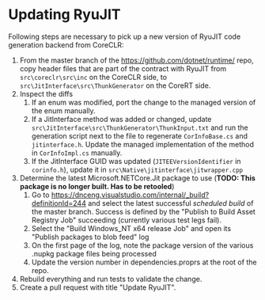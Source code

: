 # Updating RyuJIT

Following steps are necessary to pick up a new version of RyuJIT code generation backend from CoreCLR:

1. From the master branch of the https://github.com/dotnet/runtime/ repo, copy header files that are part of the contract with RyuJIT from `src\coreclr\src\inc` on the CoreCLR side, to `src\JitInterface\src\ThunkGenerator` on the CoreRT side.
2. Inspect the diffs
    1. If an enum was modified, port the change to the managed version of the enum manually.
    2. If a JitInterface method was added or changed, update `src\JitInterface\src\ThunkGenerator\ThunkInput.txt` and run the generation script next to the file to regenerate `CorInfoBase.cs` and `jitinterface.h`. Update the managed implementation of the method in `CorInfoImpl.cs` manually.
    3. If the JitInterface GUID was updated (`JITEEVersionIdentifier` in `corinfo.h`), update it in `src\Native\jitinterface\jitwrapper.cpp`
3. Determine the latest Microsoft.NETCore.Jit package to use (**TODO: This package is no longer built. Has to be retooled**)
    1. Go to https://dnceng.visualstudio.com/internal/_build?definitionId=244 and select the latest successful *scheduled build* of the master branch. Success is defined by the "Publish to Build Asset Registry Job" succeeding (currently various test legs fail).
    2. Select the "Build Windows_NT x64 release Job" and open its "Publish packages to blob feed" log
    3. On the first page of the log, note the package version of the various .nupkg package files being processed
    4. Update the version number in dependencies.proprs at the root of the repo.
4. Rebuild everything and run tests to validate the change.
5. Create a pull request with title "Update RyuJIT".
